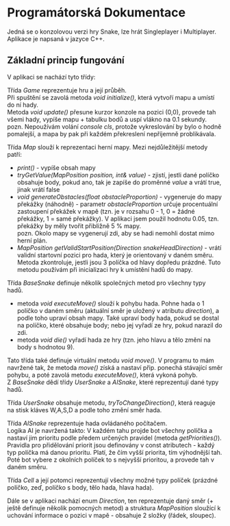 # Programátorská Dokumentace
Jedná se o konzolovou verzi hry Snake, lze hrát Singleplayer i Multiplayer.\
Aplikace je napsaná v jazyce C++.

## Základní princip fungování
V aplikaci se nachází tyto třídy:

Třída *Game* reprezentuje hru a její průběh.\
Při spuštění se zavolá metoda *void initialize()*, která vytvoří mapu a umístí do ní hady.  
Metoda *void update()* přesune kurzor konzole na pozici (0,0), provede tah všemi hady, vypíše mapu + tabulku bodů a uspí vlákno na 0.1 sekundy.\
pozn. Nepoužívám volání *console cls*, protože vykreslování by bylo o hodně pomalejší, a mapa by pak při každém překreslení nepříjemně problikávala.

Třída *Map* slouží k reprezentaci herní mapy. 
Mezi nejdůležitější metody patří:
- *print()* - vypíše obsah mapy
- *tryGetValue(MapPosition position, int& value)* - zjistí, jestli dané políčko obsahuje body, pokud ano, tak je zapíše do proměnné *value* a vrátí true, jinak vrátí false
- *void generateObstacles(float obstacleProportion)* - vygeneruje do mapy překážky (náhodně) - parametr *obstacleProportion* určuje procentuální zastoupení překážek v mapě (tzn. je v rozsahu 0 - 1, 0 = žádné překážky, 1 = samé překážky). V aplikaci jsem použil hodnotu 0.05, tzn. překážky by měly tvořit přibližně 5 % mapy.\
pozn. Okolo mapy se vygenerují zdi, aby se hadi nemohli dostat mimo herní plán.
- *MapPosition getValidStartPosition(Direction snakeHeadDirection)* - vrátí validní startovní pozici pro hada, který je orientovaný v daném směru. Metoda zkontroluje, jestli jsou 3 políčka od hlavy dopředu prázdné. Tuto metodu používám při inicializaci hry k umístění hadů do mapy. 

Třída *BaseSnake* definuje několik společných metod pro všechny typy hadů.
- metoda *void executeMove()* slouží k pohybu hada. Pohne hada o 1 políčko v daném směru (aktuální směr je uložený v atributu *direction*), a podle toho upraví obsah mapy. Také upraví body hada, pokud se dostal na políčko, které obsahuje body; nebo jej vyřadí ze hry, pokud narazil do zdi.
- metoda *void die()* vyřadí hada ze hry (tzn. jeho hlavu a tělo změní na body s hodnotou 9).

Tato třída také definuje virtuální metodu *void move()*. V programu to mám navržené tak, že metoda *move()* získá a nastaví přip. ponechá stávající směr pohybu, a poté zavolá metodu *executeMove()*, která vykoná pohyb.\
Z *BaseSnake* dědí třídy *UserSnake* a *AISnake*, které reprezentují dané typy hadů. 

Třída *UserSnake* obsahuje metodu, *tryToChangeDirection()*, která reaguje na stisk kláves W,A,S,D a podle toho změní směr hada.

Třída *AISnake* reprezentuje hada ovládaného počítačem.\
Logika AI je navržená takto: V každém tahu projde bot všechny políčka a nastaví jim prioritu podle předem určených pravidel (metoda *getPriorities()*). Pravidla pro přidělování priorit jsou definovány v const atributech - každý typ políčka má danou prioritu. Platí, že čím vyšší priorita, tím výhodnější tah. Poté bot vybere z okolních políček to s nejvyšší prioritou, a provede tah v daném směru.

Třída *Cell* a její potomci reprezentují všechny možné typy políček (prázdné políčko, zeď, políčko s body, tělo hada, hlava hada).

Dále se v aplikaci nachází enum *Direction*, ten reprezentuje daný směr (+ ještě definuje několik pomocných metod)  a struktura *MapPosition* sloužící k uchování informace o pozici v mapě - obsahuje 2 složky (řádek, sloupec).